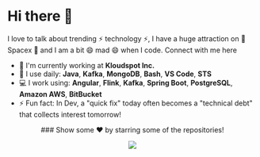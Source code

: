 # Hi there 👋

I love to talk about trending ⚡ technology ⚡, I have a huge attraction on 🔭 Spacex 🔭 and I am a bit 😄 mad 😄 when I code. Connect with me here

- 🏢 I'm currently working at **Kloudspot Inc.**
- 🚀 I use daily: **Java**, **Kafka**, **MongoDB**, **Bash**, **VS Code**, **STS**
- 💻 I work using: **Angular**, **Flink**, **Kafka**, **Spring Boot**, **PostgreSQL**, **Amazon AWS**, **BitBucket**
- ⚡️ Fun fact: In Dev, a "quick fix" today often becomes a "technical debt" that collects interest tomorrow!



<div align="center">
<!--   Hey There, I'm [Prabal Jain!](https://www.linkedin.com/in/prabaljainn/) 😊😊 -->
<!--   <h1>Hey 👋 There, I'm <a href = "https://www.linkedin.com/in/prabaljainn/"> Prabal Jain</a></h1> -->
<!--   <img src="https://media.giphy.com/media/dWesBcTLavkZuG35MI/giphy.gif" width="400" height="300"/> -->
  
<!--   <img width="600" height="auto" src="https://github.com/prabaljainn/prabaljainn/blob/main/intro.gif" height="1px"/> -->
   


</div>

<div align="center">
### Show some ❤️ by starring some of the repositories!
  
![](https://media0.giphy.com/media/3otPorWLQJq5GmHRtu/giphy.gif)
</div>


